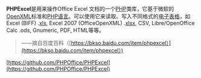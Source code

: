**PHPExcel**是用来操作Office Excel 文档的一个[PHP](https://bkso.baidu.com/item/PHP/9337)类库，它基于微软的[OpenXML](https://bkso.baidu.com/item/OpenXML/8399547)标准和[PHP语言](https://bkso.baidu.com/item/PHP语言)。可以使用它来读取、写入不同格式的[电子表格](https://bkso.baidu.com/item/电子表格)，如 Excel \(BIFF\) .[xls](https://bkso.baidu.com/item/xls/2152518), Excel 2007 \(OfficeOpenXML\) .[xlsx](https://bkso.baidu.com/item/xlsx/3044321), CSV, Libre/OpenOffice Calc .ods, Gnumeric, PDF, HTML等等。

> ——摘自百度百科（[https://bkso.baidu.com/item/phpexcel）](https://bkso.baidu.com/item/phpexcel）)

[https://github.com/PHPOffice/PHPExcel](https://github.com/PHPOffice/PHPExcel)

